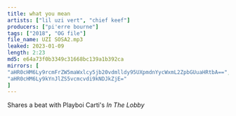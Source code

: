 ```yaml
---
title: what you mean
artists: ["lil uzi vert", "chief keef"]
producers: ["pi'erre bourne"]
tags: ["2018", "OG file"]
file_name: UZI SOSA2.mp3
leaked: 2023-01-09
length: 2:23
md5: e64a73f0b3349c31668bc139a1b392ca
mirrors: [
"aHR0cHM6Ly9rcmFrZW5maWxlcy5jb20vdmlldy95UXpmdnYycWxmL2ZpbGUuaHRtbA==",
"aHR0cHM6Ly9kYnJlZS5vcmcvdi9kNDJkZjE="
]
---
```

Shares a beat with Playboi Carti's *In The Lobby*

